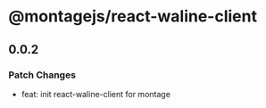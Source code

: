 # @montagejs/react-waline-client

## 0.0.2

### Patch Changes

- feat: init react-waline-client for montage
